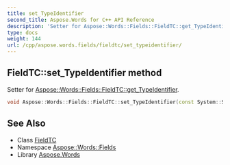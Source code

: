 ```yaml
---
title: set_TypeIdentifier
second_title: Aspose.Words for C++ API Reference
description: 'Setter for Aspose::Words::Fields::FieldTC::get_TypeIdentifier.'
type: docs
weight: 144
url: /cpp/aspose.words.fields/fieldtc/set_typeidentifier/
---
```

## FieldTC::set_TypeIdentifier method


Setter for [Aspose::Words::Fields::FieldTC::get_TypeIdentifier](../get_typeidentifier/).

```cpp
void Aspose::Words::Fields::FieldTC::set_TypeIdentifier(const System::String &value)
```

## See Also

* Class [FieldTC](../)
* Namespace [Aspose::Words::Fields](../../)
* Library [Aspose.Words](../../../)
